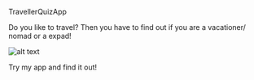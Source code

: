 TravellerQuizApp

Do you like to travel?
Then you have to find out if you are a vacationer/ nomad or a expad!

![alt text](https://raw.githubusercontent.com/AlexandraDamaschin/TravellerQuizApp/branch/blob/master/start.png)

Try my app and find it out!
